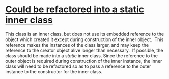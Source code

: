# [Could be refactored into a static inner class](https://spotbugs.readthedocs.io/en/latest/bugDescriptions.html#SIC_INNER_SHOULD_BE_STATIC_NEEDS_THIS)

 This class is an inner class, but does not use its embedded reference
  to the object which created it except during construction of the
inner object.  This reference makes the instances
  of the class larger, and may keep the reference to the creator object
  alive longer than necessary.  If possible, the class should be
  made into a _static_ inner class. Since the reference to the
   outer object is required during construction of the inner instance,
   the inner class will need to be refactored so as to
   pass a reference to the outer instance to the constructor
   for the inner class.